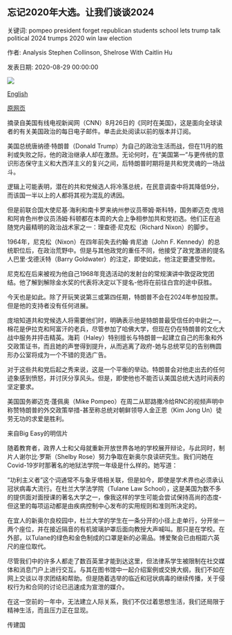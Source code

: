 ## 忘记2020年大选。让我们谈谈2024

关键词: pompeo president forget republican students school lets trump talk political 2024 trumps 2020 win law election

作者: Analysis Stephen Collinson, Shelrose With Caitlin Hu

发表日期: 2020-08-29 00:00:00

![](https://cdn.cnn.com/cnnnext/dam/assets/200824224949-nikki-haley-rnc-speech-super-tease.jpg)

[English](Forget%20the%202020%20election.%20Let%27s%20talk%202024.md)

[原网页](https://edition.cnn.com/2020/08/29/world/meanwhile-in-america-august-26-intl/index.html)

摘录自美国有线电视新闻网（CNN）8月26日的《同时在美国》，这是面向全球读者的有关美国政治的每日电子邮件。单击此处阅读以前的版本并订阅。

美国总统唐纳德·特朗普（Donald Trump）为自己的政治生活而战，但在11月的胜利或失败之际，他的政治继承人却在激昂。无论何时，在“美国第一”与更传统的意识形态保守主义和大西洋主义的复兴之间，后特朗普时期将是共和党灵魂的一场战斗。

逻辑上可能表明，潜在的共和党候选人将冷落总统，在民意调查中将其降低9分，而该国一半以上的人都将其视为混乱的诱因。

但是前联合国大使尼基·海利和南卡罗来纳州参议员蒂姆·斯科特，国务卿迈克·庞培和阿肯色州参议员汤姆·科顿都在本周的大会上争相参加共和党初选。他们正在追随党内最精明的政治战术家之一：理查德·尼克松（Richard Nixon）的脚步。

1964年，尼克松（Nixon）在四年前失去约翰·肯尼迪（John F. Kennedy）的总统职位后，在政治荒野中。但是与其他政党的重任不同，他接受了政党激进的提名人巴里·戈德沃特（Barry Goldwater）的注定，即使如此，他注定要遭受惨败。

尼克松在后来被视为他自己1968年竞选活动的发射台的常规演讲中敦促政党团结。他了解到解除金水奖的代表将决定以下提名-他将在前往白宫的途中获胜。

今天也是如此。除了开玩笑说第三或第四任期，特朗普不会在2024年参加投票。但是他的支持者没有任何进展。

庞培知道共和党候选人将需要他们时，明确表示他是特朗普最受信任的中尉之一。棉花是伊拉克和阿富汗的老兵，尽管参加了哈佛大学，但现在仍在特朗普的文化大战中服务并抨击精英。海莉（Haley）特别擅长与特朗普一起建立自己的形象和外交政策证书，而且她的声誉得到提升，从而逃离了政府-她与总统罕见的告别椭圆形办公室将成为一个不错的竞选广告。

对于这些共和党后起之秀来说，这是一个平衡的举动。特朗普会对他走出去的任何迹象感到愤怒，并讨厌分享风头。但是，即使他也不能否认美国总统大选时间表的坚定要求。

美国国务卿迈克·蓬佩奥（Mike Pompeo）在周二从耶路撒冷给RNC的视频声明中称赞特朗普的外交政策举措-甚至称总统对朝鲜领导人金正恩（Kim Jong Un）徒劳无功的求爱是胜利。

来自Big Easy的明信片

随着教育者，政界人士和父母就重新开放世界各地的学校展开辩论，与此同时，制片人谢尔比·罗斯（Shelby Rose）努力争取在新奥尔良读研究生。我们问她在Covid-19岁时那著名的地狱法学院一年级是什么样的。她写道：

“功利主义者”这个词通常不与象牙塔相关联，但是如今，即使是学术界也必须承认冠状病毒大流行。在杜兰大学法学院（Tulane Law School），这是美国为数不多的提供面对面授课的著名大学之一，像我这样的学生可能会尝试保持高尚的态度-但这里的每项运动都是由疾病控制中心发布的实用规则和准则所决定的。

在宜人的新奥尔良校园中，杜兰大学的学生在一条分开的小径上走单行，分开坐一两个座位，并在接近隔音的有机玻璃护罩后面向教授大声喊叫。那只是在学校。在外部，以Tulane的绿色和金色制成的口罩是新的必需品。博爱聚会已由相距六英尺的座位取代。

尽管我们中的许多人都走了数百英里才能到达这里，但法律系学生被限制在社交媒体和消息门户上进行交互。与其在图书馆中一起介绍案例或交换大纲，我们不如在网上交谈以寻求团结和帮助。但是随着选举的临近和冠状病毒的继续传播，关于侵权行为和合同的讨论已迅速成为宣泄的媒介。

在这一空前的一年中，无法建立人际关系，我们不仅过着思想生活，我们还局限于精神生活，而且压力正在显现。

传建国